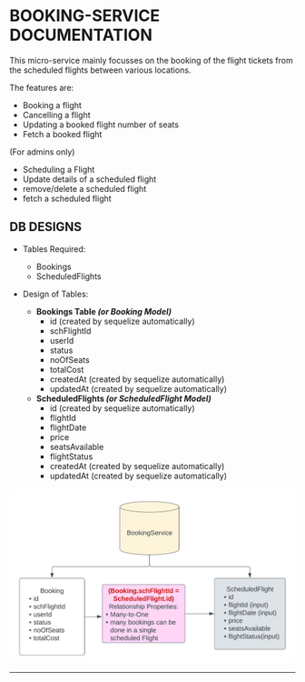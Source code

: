 # BOOKING-SERVICE DOCUMENTATION

This micro-service mainly focusses on the booking of the flight tickets from the scheduled flights between various locations.

The features are:

- Booking a flight
- Cancelling a flight
- Updating a booked flight number of seats
- Fetch a booked flight

(For admins only)

- Scheduling a Flight
- Update details of a scheduled flight
- remove/delete a scheduled flight
- fetch a scheduled flight

## DB DESIGNS

- Tables Required:
  - Bookings
  - ScheduledFlights

- Design of Tables:
  - **Bookings Table _(or Booking Model)_**
    - id (created by sequelize automatically)
    - schFlightId
    - userId
    - status
    - noOfSeats
    - totalCost
    - createdAt (created by sequelize automatically)
    - updatedAt (created by sequelize automatically)
  - **ScheduledFlights _(or ScheduledFlight Model)_**
    - id (created by sequelize automatically)
    - flightId
    - flightDate
    - price
    - seatsAvailable
    - flightStatus
    - createdAt (created by sequelize automatically)
    - updatedAt (created by sequelize automatically)

![DB Design image](/docImages/DB_Designs.jpeg)

---
